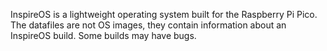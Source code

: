 InspireOS is a lightweight operating system built for the Raspberry Pi Pico.
The datafiles are not OS images, they contain information about an InspireOS build.
Some builds may have bugs.
